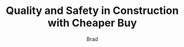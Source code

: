 ---
title: "Quality and Safety in Construction with Cheaper Buy"
description: "High-quality wood construction services for long-lasting results"
author: "Brad"
authorImage: "@/images/blog/brad.avif"
authorImageAlt: "Author's avatar"
pubDate: 2024-02-10
cardImage: "@/images/blog/post-2.avif"
cardImageAlt: "Person cutting a wooden plank with a DEWALT circular saw"
readTime: 5
tags: ["safety", "craftsmanship", "management"]
contents: [
        "In construction, safety and quality are non-negotiable. At **Cheaper Buy**, we take pride in offering specialized wood construction services, ensuring durable and high-standard finishes.",
        "Our team of carpentry experts brings precision and experience to every project, from small installations to large structures. Using top-quality tools and materials, we ensure compliance with the highest standards of safety and craftsmanship.",
        "Beyond construction quality, at **Cheaper Buy**, we provide a comprehensive project management service. We handle planning, resource coordination, and communication with stakeholders, allowing you to focus on your vision without worrying about operational details.",
        "What sets us apart is our commitment to post-project maintenance and support. We don’t just complete the job and leave—we offer follow-up and maintenance services to ensure the longevity of every construction.",
        "For our corporate clients, we develop customized solutions to meet specific needs. We analyze each challenge and create strategies that optimize processes and drive business growth.",
        "With **Cheaper Buy**'s wood construction services, you can be sure your project is in expert hands. Discover the difference today and see why so many businesses trust us for their construction and renovation needs."
]
---